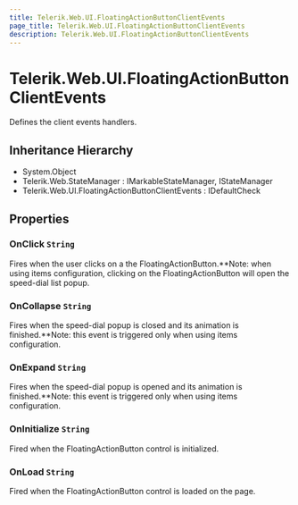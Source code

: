 ```yaml
---
title: Telerik.Web.UI.FloatingActionButtonClientEvents
page_title: Telerik.Web.UI.FloatingActionButtonClientEvents
description: Telerik.Web.UI.FloatingActionButtonClientEvents
---
```


# Telerik.Web.UI.FloatingActionButtonClientEvents

Defines the client events handlers.

## Inheritance Hierarchy

* System.Object
* Telerik.Web.StateManager : IMarkableStateManager, IStateManager
* Telerik.Web.UI.FloatingActionButtonClientEvents : IDefaultCheck

## Properties

###  OnClick `String`

Fires when the user clicks on a the FloatingActionButton.**Note: when using items configuration, clicking on the FloatingActionButton will open the speed-dial list popup.

###  OnCollapse `String`

Fires when the speed-dial popup is closed and its animation is finished.**Note: this event is triggered only when using items configuration.

###  OnExpand `String`

Fires when the speed-dial popup is opened and its animation is finished.**Note: this event is triggered only when using items configuration.

###  OnInitialize `String`

Fired when the FloatingActionButton control is initialized.

###  OnLoad `String`

Fired when the FloatingActionButton control is loaded on the page.

